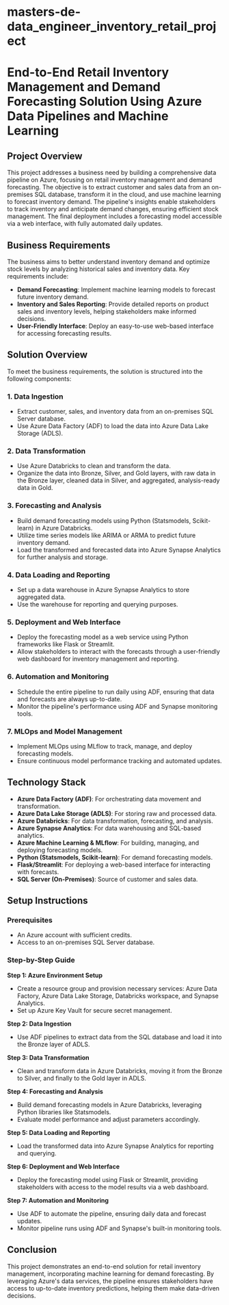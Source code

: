 # masters-de-data_engineer_inventory_retail_project

# End-to-End Retail Inventory Management and Demand Forecasting Solution Using Azure Data Pipelines and Machine Learning

## Project Overview
This project addresses a business need by building a comprehensive data pipeline on Azure, focusing on retail inventory management and demand forecasting. The objective is to extract customer and sales data from an on-premises SQL database, transform it in the cloud, and use machine learning to forecast inventory demand. The pipeline's insights enable stakeholders to track inventory and anticipate demand changes, ensuring efficient stock management. The final deployment includes a forecasting model accessible via a web interface, with fully automated daily updates.

## Business Requirements
The business aims to better understand inventory demand and optimize stock levels by analyzing historical sales and inventory data. Key requirements include:
- **Demand Forecasting**: Implement machine learning models to forecast future inventory demand.
- **Inventory and Sales Reporting**: Provide detailed reports on product sales and inventory levels, helping stakeholders make informed decisions.
- **User-Friendly Interface**: Deploy an easy-to-use web-based interface for accessing forecasting results.

## Solution Overview
To meet the business requirements, the solution is structured into the following components:

### 1. Data Ingestion
- Extract customer, sales, and inventory data from an on-premises SQL Server database.
- Use Azure Data Factory (ADF) to load the data into Azure Data Lake Storage (ADLS).

### 2. Data Transformation
- Use Azure Databricks to clean and transform the data.
- Organize the data into Bronze, Silver, and Gold layers, with raw data in the Bronze layer, cleaned data in Silver, and aggregated, analysis-ready data in Gold.

### 3. Forecasting and Analysis
- Build demand forecasting models using Python (Statsmodels, Scikit-learn) in Azure Databricks.
- Utilize time series models like ARIMA or ARMA to predict future inventory demand.
- Load the transformed and forecasted data into Azure Synapse Analytics for further analysis and storage.

### 4. Data Loading and Reporting
- Set up a data warehouse in Azure Synapse Analytics to store aggregated data.
- Use the warehouse for reporting and querying purposes.

### 5. Deployment and Web Interface
- Deploy the forecasting model as a web service using Python frameworks like Flask or Streamlit.
- Allow stakeholders to interact with the forecasts through a user-friendly web dashboard for inventory management and reporting.

### 6. Automation and Monitoring
- Schedule the entire pipeline to run daily using ADF, ensuring that data and forecasts are always up-to-date.
- Monitor the pipeline's performance using ADF and Synapse monitoring tools.

### 7. MLOps and Model Management
- Implement MLOps using MLflow to track, manage, and deploy forecasting models.
- Ensure continuous model performance tracking and automated updates.

## Technology Stack
- **Azure Data Factory (ADF)**: For orchestrating data movement and transformation.
- **Azure Data Lake Storage (ADLS)**: For storing raw and processed data.
- **Azure Databricks**: For data transformation, forecasting, and analysis.
- **Azure Synapse Analytics**: For data warehousing and SQL-based analytics.
- **Azure Machine Learning & MLflow**: For building, managing, and deploying forecasting models.
- **Python (Statsmodels, Scikit-learn)**: For demand forecasting models.
- **Flask/Streamlit**: For deploying a web-based interface for interacting with forecasts.
- **SQL Server (On-Premises)**: Source of customer and sales data.

## Setup Instructions

### Prerequisites
- An Azure account with sufficient credits.
- Access to an on-premises SQL Server database.

### Step-by-Step Guide

**Step 1: Azure Environment Setup**
- Create a resource group and provision necessary services: Azure Data Factory, Azure Data Lake Storage, Databricks workspace, and Synapse Analytics.
- Set up Azure Key Vault for secure secret management.

**Step 2: Data Ingestion**
- Use ADF pipelines to extract data from the SQL database and load it into the Bronze layer of ADLS.

**Step 3: Data Transformation**
- Clean and transform data in Azure Databricks, moving it from the Bronze to Silver, and finally to the Gold layer in ADLS.

**Step 4: Forecasting and Analysis**
- Build demand forecasting models in Azure Databricks, leveraging Python libraries like Statsmodels.
- Evaluate model performance and adjust parameters accordingly.

**Step 5: Data Loading and Reporting**
- Load the transformed data into Azure Synapse Analytics for reporting and querying.

**Step 6: Deployment and Web Interface**
- Deploy the forecasting model using Flask or Streamlit, providing stakeholders with access to the model results via a web dashboard.

**Step 7: Automation and Monitoring**
- Use ADF to automate the pipeline, ensuring daily data and forecast updates.
- Monitor pipeline runs using ADF and Synapse's built-in monitoring tools.

## Conclusion
This project demonstrates an end-to-end solution for retail inventory management, incorporating machine learning for demand forecasting. By leveraging Azure's data services, the pipeline ensures stakeholders have access to up-to-date inventory predictions, helping them make data-driven decisions.
